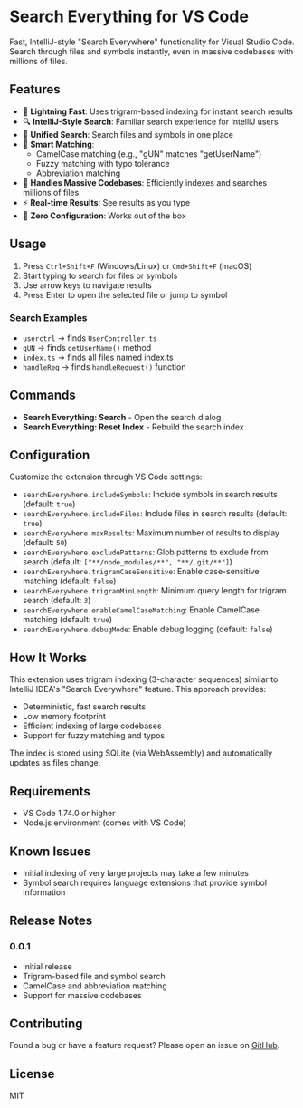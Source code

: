 # Search Everything for VS Code

Fast, IntelliJ-style "Search Everywhere" functionality for Visual Studio Code. Search through files and symbols instantly, even in massive codebases with millions of files.

## Features

- 🚀 **Lightning Fast**: Uses trigram-based indexing for instant search results
- 🔍 **IntelliJ-Style Search**: Familiar search experience for IntelliJ users
- 📁 **Unified Search**: Search files and symbols in one place
- 🎯 **Smart Matching**: 
  - CamelCase matching (e.g., "gUN" matches "getUserName")
  - Fuzzy matching with typo tolerance
  - Abbreviation matching
- 💾 **Handles Massive Codebases**: Efficiently indexes and searches millions of files
- ⚡ **Real-time Results**: See results as you type
- 🔧 **Zero Configuration**: Works out of the box

## Usage

1. Press `Ctrl+Shift+F` (Windows/Linux) or `Cmd+Shift+F` (macOS)
2. Start typing to search for files or symbols
3. Use arrow keys to navigate results
4. Press Enter to open the selected file or jump to symbol

### Search Examples

- `userctrl` → finds `UserController.ts`
- `gUN` → finds `getUserName()` method
- `index.ts` → finds all files named index.ts
- `handleReq` → finds `handleRequest()` function

## Commands

- **Search Everything: Search** - Open the search dialog
- **Search Everything: Reset Index** - Rebuild the search index

## Configuration

Customize the extension through VS Code settings:

- `searchEverywhere.includeSymbols`: Include symbols in search results (default: `true`)
- `searchEverywhere.includeFiles`: Include files in search results (default: `true`)
- `searchEverywhere.maxResults`: Maximum number of results to display (default: `50`)
- `searchEverywhere.excludePatterns`: Glob patterns to exclude from search (default: `["**/node_modules/**", "**/.git/**"]`)
- `searchEverywhere.trigramCaseSensitive`: Enable case-sensitive matching (default: `false`)
- `searchEverywhere.trigramMinLength`: Minimum query length for trigram search (default: `3`)
- `searchEverywhere.enableCamelCaseMatching`: Enable CamelCase matching (default: `true`)
- `searchEverywhere.debugMode`: Enable debug logging (default: `false`)

## How It Works

This extension uses trigram indexing (3-character sequences) similar to IntelliJ IDEA's "Search Everywhere" feature. This approach provides:

- Deterministic, fast search results
- Low memory footprint
- Efficient indexing of large codebases
- Support for fuzzy matching and typos

The index is stored using SQLite (via WebAssembly) and automatically updates as files change.

## Requirements

- VS Code 1.74.0 or higher
- Node.js environment (comes with VS Code)

## Known Issues

- Initial indexing of very large projects may take a few minutes
- Symbol search requires language extensions that provide symbol information

## Release Notes

### 0.0.1

- Initial release
- Trigram-based file and symbol search
- CamelCase and abbreviation matching
- Support for massive codebases

## Contributing

Found a bug or have a feature request? Please open an issue on [GitHub](https://github.com/your-username/vs-search-everywhere).

## License

MIT